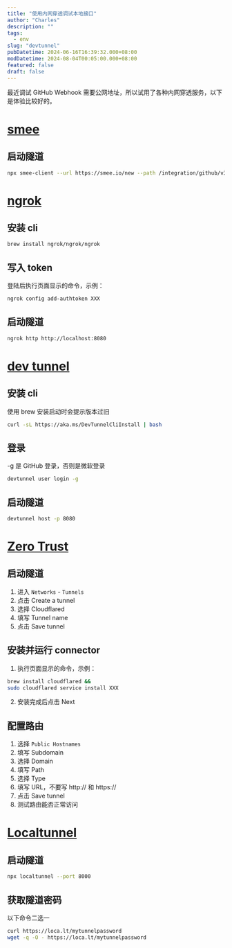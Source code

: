 ```yaml
---
title: "使用内网穿透调试本地接口"
author: "Charles"
description: ""
tags:
  - env
slug: "devtunnel"
pubDatetime: 2024-06-16T16:39:32.000+08:00
modDatetime: 2024-08-04T00:05:00.000+08:00
featured: false
draft: false
---
```


最近调试 GitHub Webhook 需要公网地址，所以试用了各种内网穿透服务，以下是体验比较好的。

# [smee](https://smee.io)

## 启动隧道
```bash
npx smee-client --url https://smee.io/new --path /integration/github/v3/webhook --port 8080
```

# [ngrok](https://dashboard.ngrok.com/)

## 安装 cli
```bash
brew install ngrok/ngrok/ngrok
```

## 写入 token
登陆后执行页面显示的命令，示例：
```bash
ngrok config add-authtoken XXX
```

## 启动隧道
```bash
ngrok http http://localhost:8080
```

# [dev tunnel](https://learn.microsoft.com/en-us/azure/developer/dev-tunnels/get-started?tabs=macos#install)

## 安装 cli
使用 brew 安装启动时会提示版本过旧
```bash
curl -sL https://aka.ms/DevTunnelCliInstall | bash
```

## 登录
-g 是 GitHub 登录，否则是微软登录
```bash
devtunnel user login -g
```

## 启动隧道
```bash
devtunnel host -p 8080
```

# [Zero Trust](https://one.dash.cloudflare.com/)

## 启动隧道
1. 进入 `Networks` - `Tunnels`
2. 点击 Create a tunnel
2. 选择 Cloudflared
3. 填写 Tunnel name
4. 点击 Save tunnel

## 安装并运行 connector
1. 执行页面显示的命令，示例：
```bash
brew install cloudflared && 
sudo cloudflared service install XXX
```
2. 安装完成后点击 Next

## 配置路由
1. 选择 `Public Hostnames`
2. 填写 Subdomain
3. 选择 Domain
4. 填写 Path
5. 选择 Type
6. 填写 URL，不要写 http:// 和 https://
3. 点击 Save tunnel
4. 测试路由能否正常访问

# [Localtunnel](https://theboroer.github.io/localtunnel-www/)

## 启动隧道
```bash
npx localtunnel --port 8000
```

## 获取隧道密码
以下命令二选一
```bash
curl https://loca.lt/mytunnelpassword
wget -q -O - https://loca.lt/mytunnelpassword
```